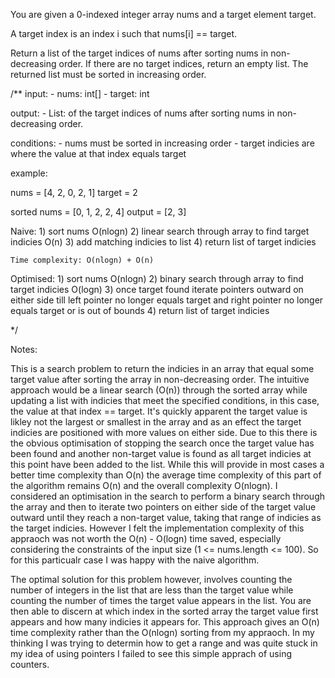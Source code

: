 You are given a 0-indexed integer array nums and a target element target.

A target index is an index i such that nums[i] == target.

Return a list of the target indices of nums after sorting nums in non-decreasing order. If there are no target indices, return an empty list. The returned list must be sorted in increasing order.

/**
input:
    - nums: int[]
    - target: int

output:
    - List<Integer>: of the target indices of nums after sorting nums in non-decreasing order.

conditions:
    - nums must be sorted in increasing order
    - target indicies are where the value at that index equals target

example:

nums = [4, 2, 0, 2, 1]
target = 2

sorted nums = [0, 1, 2, 2, 4]
output = [2, 3]

Naive:
    1) sort nums O(nlogn)
    2) linear search through array to find target indicies O(n)
    3) add matching indicies to list
    4) return list of target indicies

    Time complexity: O(nlogn) + O(n)


Optimised:
    1) sort nums O(nlogn)
    2) binary search through array to find target indicies O(logn)
    3) once target found iterate pointers outward on either side till left pointer no longer equals target and right pointer no longer equals target or is out of bounds
    4) return list of target indicies

 */

Notes:

This is a search problem to return the indicies in an array that equal some target value after sorting the array in non-decreasing order. The intuitive approach would be a linear search (O(n)) through the sorted array while updating a list with indicies that meet the specified conditions, in this case, the value at that index == target. It's quickly apparent the target value is likley not the largest or smallest in the array and as an effect the target indicies are positioned with more values on either side. Due to this there is the obvious optimisation of stopping the search once the target value has been found and another non-target value is found as all target indicies at this point have been added to the list. While this will provide in most cases a better time complexity than O(n) the average time complexity of this part of the algorithm remains O(n) and the overall complexity O(nlogn). I considered an optimisation in the search to perform a binary search through the array and then to iterate two pointers on either side of the target value outward until they reach a non-target value, taking that range of indicies as the target indicies. However I felt the implementation complexity of this appraoch was not worth the O(n) - O(logn) time saved, especially considering the constraints of the input size (1 <= nums.length <= 100). So for this particualr case I was happy with the naive algorithm.

The optimal solution for this problem however, involves counting the number of integers in the list that are less than the target value while counting the number of times the target value appears in the list. You are then able to discern at which index in the sorted array the target value first appears and how many indicies it appears for. This approach gives an O(n) time complexity rather than the O(nlogn) sorting from my appraoch. In my thinking I was trying to determin how to get a range and was quite stuck in my idea of using pointers I failed to see this simple apprach of using counters.

